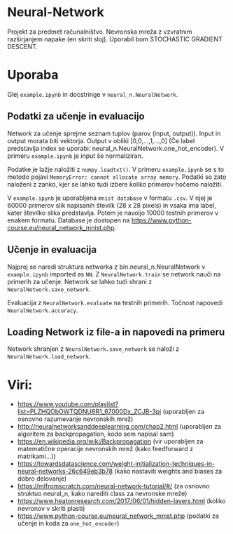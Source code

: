 # Neural-Network
Projekt za predmet računalništvo. Nevronska mreža z vzvratnim razširjanjem napake (en skriti sloj).
Uporabil bom STOCHASTIC GRADIENT DESCENT.

# Uporaba
Glej `example.ipynb` in docstringe v `neural_n.NeuralNetwork`.

## Podatki za učenje in evaluacijo
Network za učenje sprejme seznam tuplov (parov (input, output)).
Input in output morata biti vektorja. Output v obliki [0,0,...,1,...,0] (Če label predstavlja index se uporabi: neural_n.NeuralNetwork.one_hot_encoder).
V primeru `example.ipynb` je input še normaliziran.

Podatke je lažje naložiti z `numpy.loadtxt()`. V primeru `example.ipynb` se s to metodo pojavi `MemoryError: cannot allocate array memory`. Podatki so zato naloženi z zanko, kjer se lahko tudi izbere koliko primerov hočemo naložiti.

V `example.ipynb` je uporabljena `mnist database` v formatu `.csv`. V njej je 60000 primerov slik napisanih številk (28 x 28 pixels) in vsaka ima label, kater številko slika predstavlja. Potem je navoljo 10000 testnih primerov v enakem formatu. Database je dostopen na https://www.python-course.eu/neural_network_mnist.php.

## Učenje in evaluacija
Najprej se naredi struktura networka z bin.neural_n.NeuralNetwork v `example.ipynb` imported as `NN`.
Z `NeuralNetwork.train` se network nauči na primerih za učenje. Network se lahko tudi shrani z `NeuralNetwork.save_network`.

Evaluacija z `NeuralNetwork.evaluate` na testnih primerih. Točnost napovedi `NeuralNetwork.accuracy`.

## Loading Network iz file-a in napovedi na primeru
Network shranjen z `NeuralNetwork.save_network` se naloži z `NeuralNetwork.load_network`.

# Viri:
- https://www.youtube.com/playlist?list=PLZHQObOWTQDNU6R1_67000Dx_ZCJB-3pi
(uporabljen za osnovno razumevanje nevronskih mrež)
- http://neuralnetworksanddeeplearning.com/chap2.html
(uporabljen za algoritem za backpropagation, kodo sem napisal sam)
- https://en.wikipedia.org/wiki/Backpropagation
(vir uporabljen za matematične operacije nevronskih mrež (kako feedforward z matrikami...))
- https://towardsdatascience.com/weight-initialization-techniques-in-neural-networks-26c649eb3b78
(kako nastaviti weights and biases za dobro delovanje)
- https://mlfromscratch.com/neural-network-tutorial/#/
(za osnovno struktuo neural_n, kako narediti class za nevronske mreže)
- https://www.heatonresearch.com/2017/06/01/hidden-layers.html
(koliko nevronov v skriti plasti)
- https://www.python-course.eu/neural_network_mnist.php
(podatki za učenje in koda za `one_hot_encoder`)